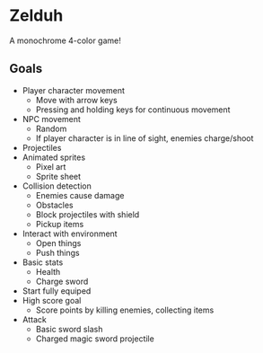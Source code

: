 # Zelduh

A monochrome 4-color game!

## Goals

* Player character movement
  * Move with arrow keys
  * Pressing and holding keys for continuous movement
* NPC movement
  * Random
  * If player character is in line of sight, enemies charge/shoot
* Projectiles
* Animated sprites
  * Pixel art
  * Sprite sheet
* Collision detection
  * Enemies cause damage
  * Obstacles
  * Block projectiles with shield
  * Pickup items
* Interact with environment
  * Open things
  * Push things
* Basic stats
  * Health
  * Charge sword
* Start fully equiped
* High score goal
  * Score points by killing enemies, collecting items
* Attack
  * Basic sword slash
  * Charged magic sword projectile
